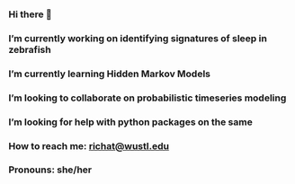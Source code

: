 ### Hi there 👋 

### I’m currently working on identifying signatures of sleep in zebrafish
### I’m currently learning Hidden Markov Models
### I’m looking to collaborate on probabilistic timeseries modeling
### I’m looking for help with python packages on the same
### How to reach me: richat@wustl.edu
### Pronouns: she/her
<!--
**RichaTripathiIITGN/RichaTripathiIITGN** is a ✨ _special_ ✨ repository because its `README.md` (this file) appears on your GitHub profile.

Here are some ideas to get you started:

- 🔭 I’m currently working on identifying signatures of sleep in zebrafish
- 🌱 I’m currently learning Hidden Markov Models
- 👯 I’m looking to collaborate on probabilistic timeseries modeling
- 🤔 I’m looking for help with python packages on the same
- 📫 How to reach me: richat@wustl.edu
- 😄 Pronouns: she/her
